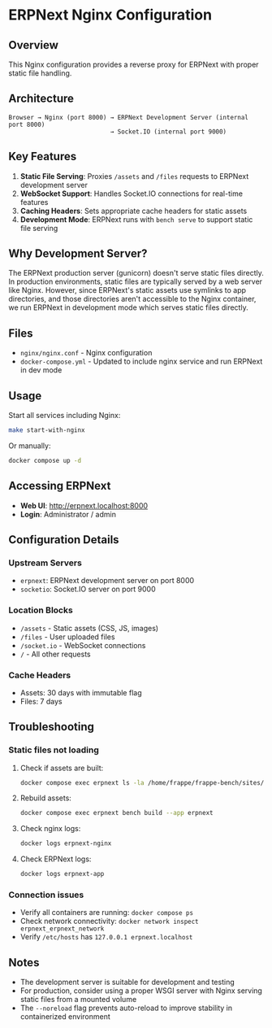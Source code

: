 # ERPNext Nginx Configuration

## Overview

This Nginx configuration provides a reverse proxy for ERPNext with proper static file handling.

## Architecture

```
Browser → Nginx (port 8000) → ERPNext Development Server (internal port 8000)
                            → Socket.IO (internal port 9000)
```

## Key Features

1. **Static File Serving**: Proxies `/assets` and `/files` requests to ERPNext development server
2. **WebSocket Support**: Handles Socket.IO connections for real-time features
3. **Caching Headers**: Sets appropriate cache headers for static assets
4. **Development Mode**: ERPNext runs with `bench serve` to support static file serving

## Why Development Server?

The ERPNext production server (gunicorn) doesn't serve static files directly. In production environments, static files are typically served by a web server like Nginx. However, since ERPNext's static assets use symlinks to app directories, and those directories aren't accessible to the Nginx container, we run ERPNext in development mode which serves static files directly.

## Files

- `nginx/nginx.conf` - Nginx configuration
- `docker-compose.yml` - Updated to include nginx service and run ERPNext in dev mode

## Usage

Start all services including Nginx:
```bash
make start-with-nginx
```

Or manually:
```bash
docker compose up -d
```

## Accessing ERPNext

- **Web UI**: http://erpnext.localhost:8000
- **Login**: Administrator / admin

## Configuration Details

### Upstream Servers
- `erpnext`: ERPNext development server on port 8000
- `socketio`: Socket.IO server on port 9000

### Location Blocks
- `/assets` - Static assets (CSS, JS, images)
- `/files` - User uploaded files
- `/socket.io` - WebSocket connections
- `/` - All other requests

### Cache Headers
- Assets: 30 days with immutable flag
- Files: 7 days

## Troubleshooting

### Static files not loading
1. Check if assets are built:
   ```bash
   docker compose exec erpnext ls -la /home/frappe/frappe-bench/sites/assets/
   ```

2. Rebuild assets:
   ```bash
   docker compose exec erpnext bench build --app erpnext
   ```

3. Check nginx logs:
   ```bash
   docker logs erpnext-nginx
   ```

4. Check ERPNext logs:
   ```bash
   docker logs erpnext-app
   ```

### Connection issues
- Verify all containers are running: `docker compose ps`
- Check network connectivity: `docker network inspect erpnext_erpnext_network`
- Verify `/etc/hosts` has `127.0.0.1 erpnext.localhost`

## Notes

- The development server is suitable for development and testing
- For production, consider using a proper WSGI server with Nginx serving static files from a mounted volume
- The `--noreload` flag prevents auto-reload to improve stability in containerized environment

